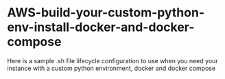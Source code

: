 # AWS-build-your-custom-python-env-install-docker-and-docker-compose
Here is a sample .sh file lifecycle configuration to use when you need your instance with a custom python environment, docker and docker compose
